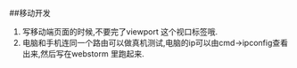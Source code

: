 ##移动开发
1.   写移动端页面的时候,不要完了viewport 这个视口标签哦.
2.   电脑和手机连同一个路由可以做真机测试,电脑的ip可以由cmd->ipconfig查看出来,然后写在webstorm 里跑起来.